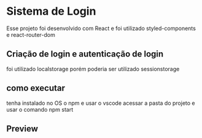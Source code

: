# Sistema de Login 
Esse projeto foi desenvolvido com React e foi utilizado styled-components e react-router-dom
## Criação de login e autenticação de login
foi utilizado localstorage porém poderia ser utilizado sessionstorage
## como executar
tenha instalado no OS o npm e usar o vscode acessar a pasta do projeto e usar o comando npm start
## Preview

